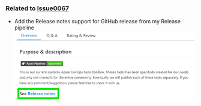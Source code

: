 
### Related to [Issue0067](https://github.com/expertasolutions/ExpertaDevOpsToolSet/issues/67)

- Add the Release notes support for GitHub release from my Release pipeline
  ![Issue0067](_ReleaseNotes/Issue0067/Issue0067-01.png)